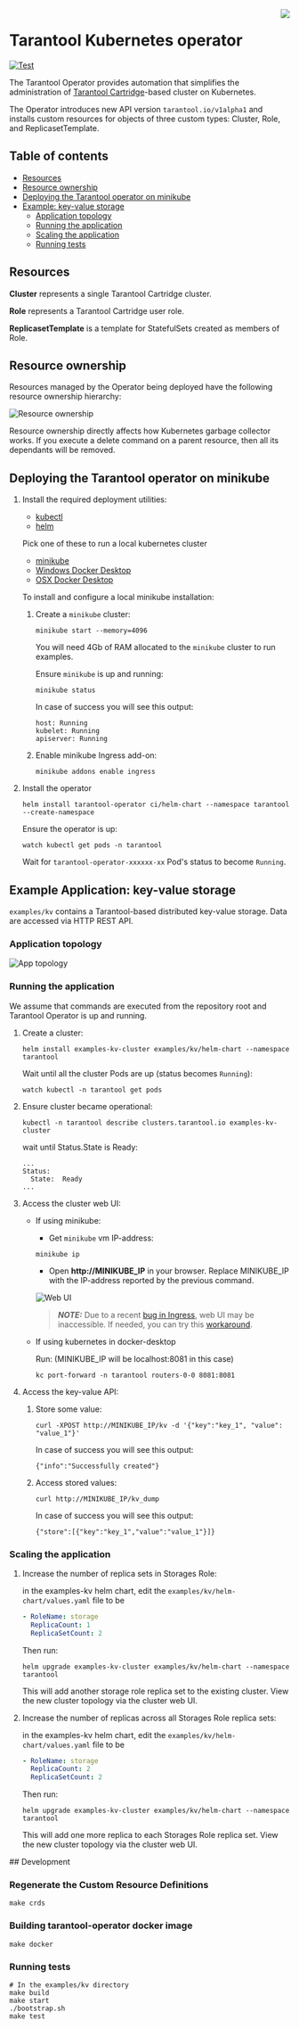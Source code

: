 <a href="http://tarantool.org">
   <img src="https://avatars2.githubusercontent.com/u/2344919?v=2&s=250"
align="right">
</a>

# Tarantool Kubernetes operator

[![Test][gh-actions-badge]][gh-actions-url]

The Tarantool Operator provides automation that simplifies the administration
of [Tarantool Cartridge](https://github.com/tarantool/cartridge)-based cluster on Kubernetes.

The Operator introduces new API version `tarantool.io/v1alpha1` and installs
custom resources for objects of three custom types: Cluster, Role, and
ReplicasetTemplate.

## Table of contents

* [Resources](#resources)
* [Resource ownership](#resource-ownership)
* [Deploying the Tarantool operator on minikube](#deploying-the-tarantool-operator-on-minikube)
* [Example: key-value storage](#example-key-value-storage)
  * [Application topology](#application-topology)
  * [Running the application](#running-the-application)
  * [Scaling the application](#scaling-the-application)
  * [Running tests](#running-tests)

## Resources

**Cluster** represents a single Tarantool Cartridge cluster.

**Role** represents a Tarantool Cartridge user role.

**ReplicasetTemplate** is a template for StatefulSets created as members of Role.

## Resource ownership

Resources managed by the Operator being deployed have the following resource
ownership hierarchy:

![Resource ownership](./assets/resource_map.png)

Resource ownership directly affects how Kubernetes garbage collector works.
If you execute a delete command on a parent resource, then all its dependants
will be removed.

## Deploying the Tarantool operator on minikube

1. Install the required deployment utilities:

    * [kubectl](https://kubernetes.io/docs/tasks/tools/install-kubectl)
    * [helm](https://helm.sh/docs/intro/install/)

    Pick one of these to run a local kubernetes cluster
    * [minikube](https://kubernetes.io/docs/tasks/tools/install-minikube/)
    * [Windows Docker Desktop](https://docs.docker.com/docker-for-windows/#kubernetes)
    * [OSX Docker Desktop](https://docs.docker.com/docker-for-mac/#kubernetes)

    To install and configure a local minikube installation:

    1. Create a `minikube` cluster:

        ```shell
        minikube start --memory=4096
        ```

        You will need 4Gb of RAM allocated to the `minikube` cluster to run examples.

        Ensure `minikube` is up and running:

        ```shell
        minikube status
        ```

        In case of success you will see this output:

        ```shell
        host: Running
        kubelet: Running
        apiserver: Running
        ```

    2. Enable minikube Ingress add-on:

        ```shell
        minikube addons enable ingress
        ```

2. Install the operator

    ```shell
    helm install tarantool-operator ci/helm-chart --namespace tarantool --create-namespace
    ```

    Ensure the operator is up:

    ```shell
    watch kubectl get pods -n tarantool
    ```

    Wait for `tarantool-operator-xxxxxx-xx` Pod's status to become `Running`.

## Example Application: key-value storage

`examples/kv` contains a Tarantool-based distributed key-value storage.
Data are accessed via HTTP REST API.

### Application topology

![App topology](./examples/kv/assets/topology.png)

### Running the application

We assume that commands are executed from the repository root and
Tarantool Operator is up and running.

1. Create a cluster:

    ```shell
    helm install examples-kv-cluster examples/kv/helm-chart --namespace tarantool
    ```

    Wait until all the cluster Pods are up (status becomes `Running`):

    ```shell
    watch kubectl -n tarantool get pods
    ```

2. Ensure cluster became operational:

    ```shell
    kubectl -n tarantool describe clusters.tarantool.io examples-kv-cluster
    ```

    wait until Status.State is Ready:

    ```shell
    ...
    Status:
      State:  Ready
    ...
    ```

3. Access the cluster web UI:

    * If using minikube:

        * Get `minikube` vm IP-address:

        ```shell
        minikube ip
        ```

        * Open **http://MINIKUBE_IP** in your browser.
        Replace MINIKUBE_IP with the IP-address reported by the previous command.

        ![Web UI](./assets/kv_web_ui.png)

        > **_NOTE:_** Due to a recent
        > [bug in Ingress](https://github.com/kubernetes/minikube/issues/2840),
        > web UI may be inaccessible. If needed, you can try this
        > [workaround](https://github.com/kubernetes/minikube/issues/2840#issuecomment-492454708).

    * If using kubernetes in docker-desktop

        Run: (MINIKUBE_IP will be localhost:8081 in this case)

        ```shell
        kc port-forward -n tarantool routers-0-0 8081:8081
        ````

4. Access the key-value API:

   1. Store some value:

       ```shell
       curl -XPOST http://MINIKUBE_IP/kv -d '{"key":"key_1", "value": "value_1"}'
       ```

       In case of success you will see this output:

       ```shell
       {"info":"Successfully created"}
       ```

   2. Access stored values:

       ```shell
       curl http://MINIKUBE_IP/kv_dump
       ```

       In case of success you will see this output:

       ```shell
       {"store":[{"key":"key_1","value":"value_1"}]}
       ```

### Scaling the application

1. Increase the number of replica sets in Storages Role:

    in the examples-kv helm chart, edit the `examples/kv/helm-chart/values.yaml` file to be

    ```yaml
    - RoleName: storage
      ReplicaCount: 1
      ReplicaSetCount: 2
    ```

    Then run:

    ```shell
    helm upgrade examples-kv-cluster examples/kv/helm-chart --namespace tarantool
    ```

    This will add another storage role replica set to the existing cluster. View the new cluster topology via the cluster web UI.

2. Increase the number of replicas across all Storages Role replica sets:

    in the examples-kv helm chart, edit the `examples/kv/helm-chart/values.yaml` file to be

    ```yaml
    - RoleName: storage
      ReplicaCount: 2
      ReplicaSetCount: 2
    ```

    Then run:

    ```shell
    helm upgrade examples-kv-cluster examples/kv/helm-chart --namespace tarantool
    ```

    This will add one more replica to each Storages Role replica set. View the new cluster topology via the cluster web UI.

## Development

### Regenerate the Custom Resource Definitions

```shell
make crds
```

### Building tarantool-operator docker image

```shell
make docker
```

### Running tests

```shell
# In the examples/kv directory
make build
make start
./bootstrap.sh
make test
```

[gh-actions-badge]: https://github.com/tarantool/tarantool-operator/workflows/Test/badge.svg
[gh-actions-url]: https://github.com/tarantool/tarantool-operator/actions
